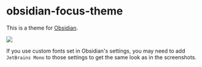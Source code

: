 # obsidian-focus-theme

This is a theme for [Obsidian](https://obsidian.md/).

![](https://raw.githubusercontent.com/mProjectsCode/obsidian-focus-theme/master/FocusThemeImageFull.png)

If you use custom fonts set in Obsidian's settings, you may need to add `JetBrains Mono` to those settings to get the same look as in the screenshots.
